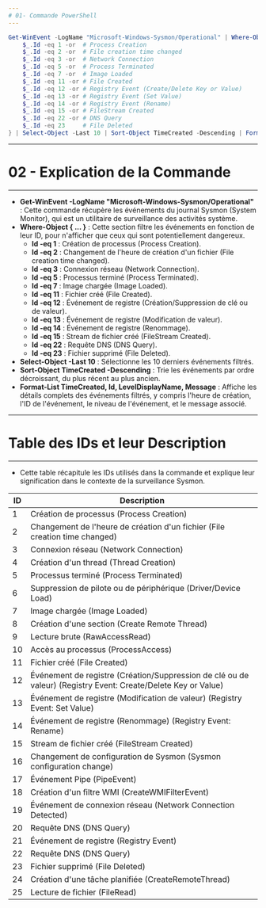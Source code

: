 ```yaml
---
# 01- Commande PowerShell
---
```


```powershell
Get-WinEvent -LogName "Microsoft-Windows-Sysmon/Operational" | Where-Object {
    $_.Id -eq 1 -or  # Process Creation
    $_.Id -eq 2 -or  # File creation time changed
    $_.Id -eq 3 -or  # Network Connection
    $_.Id -eq 5 -or  # Process Terminated
    $_.Id -eq 7 -or  # Image Loaded
    $_.Id -eq 11 -or # File Created
    $_.Id -eq 12 -or # Registry Event (Create/Delete Key or Value)
    $_.Id -eq 13 -or # Registry Event (Set Value)
    $_.Id -eq 14 -or # Registry Event (Rename)
    $_.Id -eq 15 -or # FileStream Created
    $_.Id -eq 22 -or # DNS Query
    $_.Id -eq 23     # File Deleted
} | Select-Object -Last 10 | Sort-Object TimeCreated -Descending | Format-List TimeCreated, Id, LevelDisplayName, Message
```

---
# 02 - Explication de la Commande
---

- **Get-WinEvent -LogName "Microsoft-Windows-Sysmon/Operational"** : Cette commande récupère les événements du journal Sysmon (System Monitor), qui est un utilitaire de surveillance des activités système.
- **Where-Object { ... }** : Cette section filtre les événements en fonction de leur ID, pour n'afficher que ceux qui sont potentiellement dangereux.
  - **Id -eq 1** : Création de processus (Process Creation).
  - **Id -eq 2** : Changement de l'heure de création d'un fichier (File creation time changed).
  - **Id -eq 3** : Connexion réseau (Network Connection).
  - **Id -eq 5** : Processus terminé (Process Terminated).
  - **Id -eq 7** : Image chargée (Image Loaded).
  - **Id -eq 11** : Fichier créé (File Created).
  - **Id -eq 12** : Événement de registre (Création/Suppression de clé ou de valeur).
  - **Id -eq 13** : Événement de registre (Modification de valeur).
  - **Id -eq 14** : Événement de registre (Renommage).
  - **Id -eq 15** : Stream de fichier créé (FileStream Created).
  - **Id -eq 22** : Requête DNS (DNS Query).
  - **Id -eq 23** : Fichier supprimé (File Deleted).
- **Select-Object -Last 10** : Sélectionne les 10 derniers événements filtrés.
- **Sort-Object TimeCreated -Descending** : Trie les événements par ordre décroissant, du plus récent au plus ancien.
- **Format-List TimeCreated, Id, LevelDisplayName, Message** : Affiche les détails complets des événements filtrés, y compris l'heure de création, l'ID de l'événement, le niveau de l'événement, et le message associé.

---
# Table des IDs et leur Description
---

- Cette table récapitule les IDs utilisés dans la commande et explique leur signification dans le contexte de la surveillance Sysmon.
  
| ID  | Description                                                    |
|-----|----------------------------------------------------------------|
| 1   | Création de processus (Process Creation)                       |
| 2   | Changement de l'heure de création d'un fichier (File creation time changed) |
| 3   | Connexion réseau (Network Connection)                          |
| 4   | Création d'un thread (Thread Creation)                         |
| 5   | Processus terminé (Process Terminated)                         |
| 6   | Suppression de pilote ou de périphérique (Driver/Device Load)  |
| 7   | Image chargée (Image Loaded)                                   |
| 8   | Création d'une section (Create Remote Thread)                  |
| 9   | Lecture brute (RawAccessRead)                                  |
| 10  | Accès au processus (ProcessAccess)                             |
| 11  | Fichier créé (File Created)                                    |
| 12  | Événement de registre (Création/Suppression de clé ou de valeur) (Registry Event: Create/Delete Key or Value) |
| 13  | Événement de registre (Modification de valeur) (Registry Event: Set Value) |
| 14  | Événement de registre (Renommage) (Registry Event: Rename)     |
| 15  | Stream de fichier créé (FileStream Created)                    |
| 16  | Changement de configuration de Sysmon (Sysmon configuration change) |
| 17  | Événement Pipe (PipeEvent)                                     |
| 18  | Création d'un filtre WMI (CreateWMIFilterEvent)                |
| 19  | Événement de connexion réseau (Network Connection Detected)    |
| 20  | Requête DNS (DNS Query)                                        |
| 21  | Événement de registre (Registry Event)                         |
| 22  | Requête DNS (DNS Query)                                        |
| 23  | Fichier supprimé (File Deleted)                                |
| 24  | Création d'une tâche planifiée (CreateRemoteThread)            |
| 25  | Lecture de fichier (FileRead)                                  |

